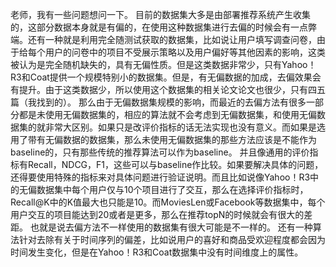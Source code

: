 老师，我有一些问题想问一下。
目前的数据集大多是由部署推荐系统产生收集的，这部分数据本身就是有偏的，在使用这种数据集进行去偏的时候会有一点弊端。还有一种就是利用完全随测试获取的数据集，比如说让用户填写调查问卷，由于给每个用户的问卷中的项目不受展示策略以及用户偏好等其他因素的影响，这类被认为是完全随机缺失的，具有无偏性质。但是这类数据非常少，只有Yahoo！R3和Coat提供一个规模特别小的数据集。但是，有无偏数据的加成，去偏效果会有提升。由于这类数据少，所以使用这个数据集的相关论文论文也很少，只有四五篇（我找到的）。
那么由于无偏数据集规模的影响，而最近的去偏方法有很多一部分都是未使用无偏数据集的，相应的算法就不会考虑到无偏数据集，和使用无偏数据集的就非常大区别。如果只是改评价指标的话无法实现也没有意义。而如果是选用了带有无偏数据的数据集，那么未使用无偏数据集的那些方法应该是不能作为baseline的，只有那些传统的推荐算法可以作为baseline。
并且像通用的评价指标有Recall，NDCG，F1，这些可以与baseline作比较。如果要解决具体的问题，还得要使用特殊的指标来对具体问题进行验证说明。而且比如说像Yahoo！R3中的无偏数据集中每个用户仅与10个项目进行了交互，那么在选择评价指标时，Recall@K中的K值最大也只能是10。而MoviesLen或Facebook等数据集中，每个用户交互的项目能达到20或者是更多，那么在推荐topN的时候就会有很大的差距。
也就是说去偏方法不一样使用的数据集有很大可能是不一样的。
还有一种算法针对去除有关于时间序列的偏差，比如说用户的喜好和商品受欢迎程度都会因为时间发生变化，但是在Yahoo！R3和Coat数据集中没有时间维度上的属性。


